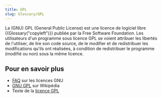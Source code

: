 ```yaml
---
title: GPL
slug: Glossary/GPL
---
```


La (GNU) GPL (General Public License) est une licence de logiciel libre {{Glossary("copyleft")}} publiée par la Free Software Foundation. Les utilisateurs d'un programme sous licence GPL se voient attribuer les libertés de l'utiliser, de lire son code source, de le modifier et de redistribuer les modifications qu'ils ont réalisées, à condition de redistribuer le programme (modifié ou non) sous la même licence.

## Pour en savoir plus

- [FAQ](http://www.gnu.org/licenses/gpl-faq.html) sur les licences GNU
- [GNU GPL](http://fr.wikipedia.org/wiki/Licence_publique_générale_GNU) sur Wikipédia
- Texte de la [licence GPL](https://gnu.org/licenses/gpl.html)
